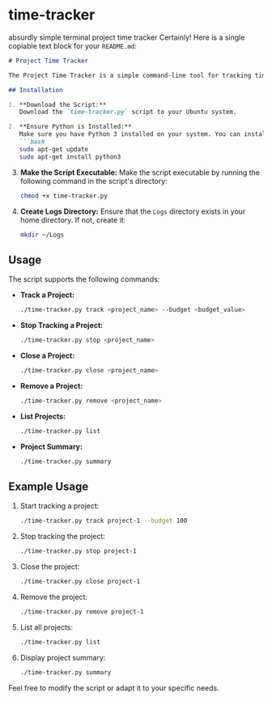 # time-tracker
absurdly simple terminal project time tracker 
Certainly! Here is a single copiable text block for your `README.md`:

```markdown
# Project Time Tracker

The Project Time Tracker is a simple command-line tool for tracking time spent on different projects. It allows you to start and stop tracking projects, close them, and provides a summary of the total hours worked, budget, and hourly rate for each project.

## Installation

1. **Download the Script:**
   Download the `time-tracker.py` script to your Ubuntu system.

2. **Ensure Python is Installed:**
   Make sure you have Python 3 installed on your system. You can install it using:
   ```bash
   sudo apt-get update
   sudo apt-get install python3
   ```

3. **Make the Script Executable:**
   Make the script executable by running the following command in the script's directory:
   ```bash
   chmod +x time-tracker.py
   ```

4. **Create Logs Directory:**
   Ensure that the `Logs` directory exists in your home directory. If not, create it:
   ```bash
   mkdir ~/Logs
   ```

## Usage

The script supports the following commands:

- **Track a Project:**
  ```bash
  ./time-tracker.py track <project_name> --budget <budget_value>
  ```

- **Stop Tracking a Project:**
  ```bash
  ./time-tracker.py stop <project_name>
  ```

- **Close a Project:**
  ```bash
  ./time-tracker.py close <project_name>
  ```

- **Remove a Project:**
  ```bash
  ./time-tracker.py remove <project_name>
  ```

- **List Projects:**
  ```bash
  ./time-tracker.py list
  ```

- **Project Summary:**
  ```bash
  ./time-tracker.py summary
  ```

## Example Usage

1. Start tracking a project:
   ```bash
   ./time-tracker.py track project-1 --budget 100
   ```

2. Stop tracking the project:
   ```bash
   ./time-tracker.py stop project-1
   ```

3. Close the project:
   ```bash
   ./time-tracker.py close project-1
   ```

4. Remove the project:
   ```bash
   ./time-tracker.py remove project-1
   ```

5. List all projects:
   ```bash
   ./time-tracker.py list
   ```

6. Display project summary:
   ```bash
   ./time-tracker.py summary
   ```

Feel free to modify the script or adapt it to your specific needs.
```



